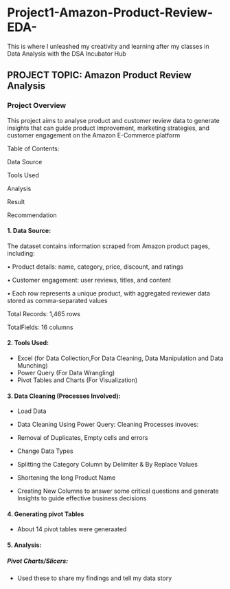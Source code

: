 # Project1-Amazon-Product-Review-EDA-
This is where I unleashed my creativity and learning after my classes in Data Analysis with the DSA Incubator Hub

## PROJECT TOPIC: Amazon Product Review Analysis

### Project Overview
This project aims to analyse product and customer review data to generate insights that can
guide product improvement, marketing strategies, and customer engagement on the Amazon E-Commerce platform

Table of Contents:

Data Source 

Tools Used

Analysis 

Result

Recommendation

#### 1. Data Source:
The dataset contains information scraped from Amazon product pages, including:

• Product details: name, category, price, discount, and ratings

• Customer engagement: user reviews, titles, and content

• Each row represents a unique product, with aggregated reviewer data
stored as comma-separated values

Total Records: 1,465 rows

TotalFields: 16 columns

#### 2. Tools Used:

- Excel (for Data Collection,For Data Cleaning, Data Manipulation and Data Munching)
- Power Query (For Data Wrangling)
- Pivot Tables and Charts (For Visualization)

#### 3. Data Cleaning (Processes Involved):

- Load Data

- Data Cleaning Using Power Query: Cleaning Processes invoves:

- Removal of Duplicates, Empty cells and errors

- Change Data Types

- Splitting the Category Column by Delimiter & By Replace Values

- Shortening the long Product Name

- Creating New Columns to answer some critical questions and generate Insights to guide effective business decisions

#### 4. Generating pivot Tables
- About 14 pivot tables were generaated

#### 5. Analysis:
##### Pivot Charts/Slicers:
- Used these to share my findings and tell my data story



 





